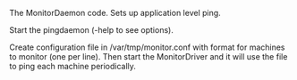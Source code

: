The MonitorDaemon code. Sets up application level ping.

Start the pingdaemon (-help to see options).

Create configuration file in /var/tmp/monitor.conf with format <host> <port> for machines to monitor (one per line). Then start the MonitorDriver and it will use the file to ping each machine periodically.